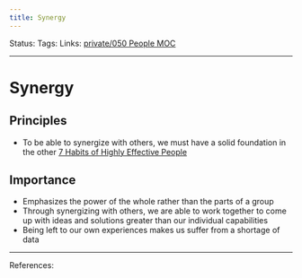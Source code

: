 ```yaml
---
title: Synergy
---
```

Status:
Tags:
Links: [private/050 People MOC](None)
___
# Synergy
## Principles
- To be able to synergize with others, we must have a solid foundation in the other [7 Habits of Highly Effective People](out/references/books/summaries/7-habits-of-highly-effective-people.md)
## Importance
- Emphasizes the power of the whole rather than the parts of a group
- Through synergizing with others, we are able to work together to come up with ideas and solutions greater than our individual capabilities
- Being left to our own experiences makes us suffer from a shortage of data
___
References:
